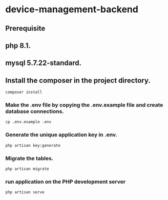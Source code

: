 # device-management-backend

## Prerequisite
## php 8.1.
## mysql 5.7.22-standard.

## Install the composer in the project directory.

```
composer install

```

### Make the .env file by copying the .env.example file and create database connections.
```
cp .env.example .env

```

### Generate the unique application key in .env.
```
php artisan key:generate
```

### Migrate the tables.

```
php artisan migrate
```

### run application on the PHP development server
```
php artisan serve
```